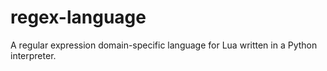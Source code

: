 regex-language
==============

A regular expression domain-specific language for Lua written in a Python interpreter.
